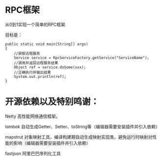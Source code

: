 # RPC框架

从0到1实现一个简单的RPC框架

目标是：

```
public static void main(String[] args)
{
    //获取远程服务
    Service service = RpcServiceFactory.getService("ServiceName");
    //调用并返回远程服务结果
    Object ref = service.doSome(xxx);
    //正确执行并输出结果
    System.out.println(ref);
}
```


# 开源依赖以及特别鸣谢：

Netty 高性能网络通信框架。

lombok 自动生成Getter、Setter、toString等（编辑器需要安装插件并引入依赖）

mapstrut 对象映射工具，编译构建期自动生成映射实现类，避免运行时映射对性能的影响（编辑器需要安装插件并引入依赖）

fastjson 阿里巴巴序列化工具